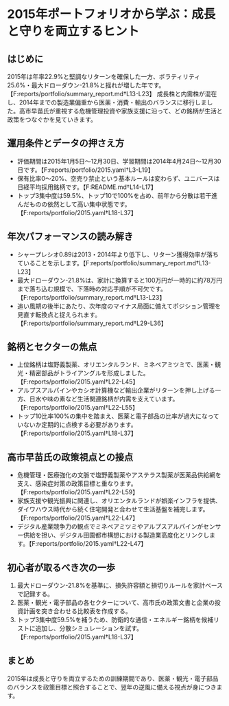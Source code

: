 # 2015年ポートフォリオから学ぶ：成長と守りを両立するヒント

## はじめに
2015年は年率22.9%と堅調なリターンを確保した一方、ボラティリティ25.6%・最大ドローダウン-21.8%と揺れが増した年です。【F:reports/portfolio/summary_report.md†L13-L23】 成長株と内需株が混在し、2014年までの製造業偏重から医薬・消費・輸出のバランスに移行しました。高市早苗氏が重視する危機管理投資や家族支援に沿って、どの銘柄が生活と政策をつなぐかを見ていきます。

## 運用条件とデータの押さえ方
- 評価期間は2015年1月5日〜12月30日、学習期間は2014年4月24日〜12月30日です。【F:reports/portfolio/2015.yaml†L3-L19】
- 保有比率0〜20%、空売り禁止という基本ルールは変わらず、ユニバースは日経平均採用銘柄です。【F:README.md†L14-L17】
- トップ3集中度は59.5%、トップ10で100%を占め、前年から分散は若干進んだものの依然として高い集中状態です。【F:reports/portfolio/2015.yaml†L18-L37】

## 年次パフォーマンスの読み解き
- シャープレシオ0.89は2013・2014年より低下し、リターン獲得効率が落ちていることを示します。【F:reports/portfolio/summary_report.md†L13-L23】
- 最大ドローダウン-21.8%は、家計に換算すると100万円が一時的に約78万円まで落ち込む規模で、下落時の対応手順が不可欠です。【F:reports/portfolio/summary_report.md†L13-L23】
- 追い風期の後半にあたり、次年度のマイナス局面に備えてポジション管理を見直す転換点と捉えられます。【F:reports/portfolio/summary_report.md†L29-L36】

## 銘柄とセクターの焦点
- 上位銘柄は塩野義製薬、オリエンタルランド、ミネベアミツミで、医薬・観光・精密部品がトライアングルを形成しました。【F:reports/portfolio/2015.yaml†L22-L45】
- アルプスアルパインやカシオ計算機など輸出企業がリターンを押し上げる一方、日水や味の素など生活関連銘柄が内需を支えています。【F:reports/portfolio/2015.yaml†L22-L55】
- トップ10比率100%の集中を踏まえ、医薬と電子部品の比率が過大になっていないか定期的に点検する必要があります。【F:reports/portfolio/2015.yaml†L18-L37】

## 高市早苗氏の政策視点との接点
- 危機管理・医療強化の文脈で塩野義製薬やアステラス製薬が医薬品供給網を支え、感染症対策の政策目標と重なります。【F:reports/portfolio/2015.yaml†L22-L59】
- 家族支援や観光振興に関連し、オリエンタルランドが娯楽インフラを提供、ダイワハウス時代から続く住宅開発と合わせて生活基盤を補完します。【F:reports/portfolio/2015.yaml†L22-L47】
- デジタル産業競争力の観点でミネベアミツミやアルプスアルパインがセンサー供給を担い、デジタル田園都市構想における製造業高度化とリンクします。【F:reports/portfolio/2015.yaml†L22-L47】

## 初心者が取るべき次の一歩
1. 最大ドローダウン-21.8%を基準に、損失許容額と損切りルールを家計ベースで記録する。
2. 医薬・観光・電子部品の各セクターについて、高市氏の政策文書と企業の投資計画を突き合わせる比較表を作成する。
3. トップ3集中度59.5%を補うため、防衛的な通信・エネルギー銘柄を候補リストに追加し、分散シミュレーションを試す。【F:reports/portfolio/2015.yaml†L18-L37】

## まとめ
2015年は成長と守りを両立するための訓練期間であり、医薬・観光・電子部品のバランスを政策目標と照合することで、翌年の逆風に備える視点が身につきます。
